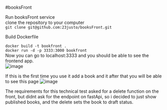 #booksFront

Run booksFront service<br/>
clone the repository to your computer<br/>
```git clone git@github.com:23justo/booksFront.git```<br/>

Build Dockerfile<br/>

```docker build -t bookfront .```<br/>
```docker run -d -p 3333:3000 bookfront```<br/>
Now you can go to localhost:3333 and you should be able to see the frontend app.<br/>
![image](https://github.com/user-attachments/assets/57ecbfb0-277b-4849-b04c-de63d5f94e31)

If this is the first time you use it add a book and it after that you will be able to see this page
![image](https://github.com/user-attachments/assets/433a9007-93a5-45bc-be2f-51715b69f9a0)

The requirements for this technical test asked for a delete function on the front, but didnt ask for the endpoint on fastApi, so i decided to just show published books, and the delete sets the book to draft status.
